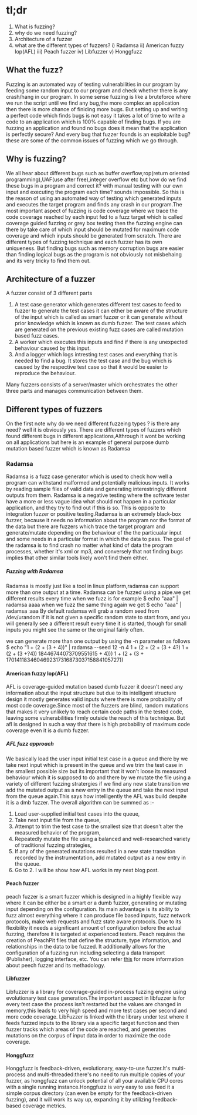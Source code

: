 # tl;dr
1) What is fuzzing?
2) why do we need fuzzing?
3)  Architecture of a fuzzer
4) what are the different types of fuzzers?
i) Radamsa
ii) American fuzzy lop(AFL)
iii) Peach fuzzer
iv) Libfuzzer
v) Honggfuzz

## What the fuzz?
Fuzzing is an automated way of testing vulnerabilities in our program by feeding some random input to our program and check whether there is any crash/hang in our program. In some sense fuzzing is like a bruteforce where we run the script until we find any bug,the more complex an application then there is more chance of finiding more bugs. But setting up and writing a perfect code which finds bugs is not easy it takes a lot of time to write a code to an application which is 100% capable of finding bugs. If you are fuzzing an application and found no bugs does it mean that the application is perfectly secure? And every bug that fuzzer founds is an exploitable bug? these are some of the common issues of fuzzing which we go through.

## Why is fuzzing?
We all hear about different bugs such as buffer overflow,rop(return oriented programming),UAF(use after free),integer overflow etc but how do we find these bugs in a program and correct it? with manual testing with our own input and executing the program each time? sounds impossible. So this is the reason of using an automated way of testing which generated inputs and executes the target program and finds any crash in our program.The most important aspect of fuzzing is code coverage where we trace the code coverage reached by each input fed to a fuzz target which is called coverage guided fuzzing or grey box testing  then the fuzzing engine can there by take care of which input should be mutated for maximum code coverage and which inputs should be generated from scratch. There are different types of fuzzing technique and each fuzzer has its own uniqueness. But finding bugs such as memory corruption bugs are easier than finding logical bugs as the program is not obviously not misbehaing and its very tricky to find them out.
##  Architecture of a fuzzer
A fuzzer consist of 3 different parts 
1) A test case generator which generates different test cases to feed to fuzzer to generate the test cases it can either be aware of the structure of the input which is called as smart fuzzer or it can generate without prior knowledge which is known as dumb fuzzer. The test cases which are generated on the previous existing fuzz cases are called mutation based fuzz cases.
2) A worker which executes this inputs and find if there is any unexpected behaviour caused by this input.
3) And a logger which logs intresting test cases and everything that is needed to find a bug. It stores the test case and the bug which is caused by the respective test case so that it would be easier to reproduce the behaviour.

Many fuzzers consists of a server/master which orchestrates the other three parts and manages communication between them.

## Different types of fuzzers

On the first note why do we need different fuzzeing types ? is there any need? well it is obviously yes. There are different types of fuzzers which found different bugs in different applications,Althrough it wont be working on all applications but here is an example of general purpose dumb mutation based fuzzer which is known as Radamsa

### Radamsa
Radamsa is a fuzz case generator which is used to check how well a program can withstand malformed and potentially malicious inputs. It works by reading sample files of valid data and generating interestringly different outputs from them. Radamsa is a negative testing where the software tester have a more or less vague idea what should not happen in a particular application, and they try to find out if this is so. This is opposite to integration fuzzer or positive testing.Radamsa is an extremely black-box fuzzer, because it needs no information about the program nor the format of the data but there are fuzzers which trace the target program and generate/mutate depending on the behaviour of the the particualar input and some needs in a particular format in which the data to pass. The goal of the radamsa is to  find crash no matter what kind of data the program processes, whether it's xml or mp3, and conversely that not finding bugs implies that other similar tools likely won't find them either.

##### Fuzzing with Radamsa
Radamsa is mostly just like a tool in linux platform,radamsa can support more than one output at a time. Radamsa can be fuzzed using a pipe.we get different results every time when we fuzz is for example
$ echo "aaa" | radamsa
 aaaa
when we fuzz the same thing again we get
$ echo "aaa" | radamsa
 ːaaa
By default radamsa will grab a random seed from /dev/urandom if it is not given a specific random state to start from, and you will generally see a different result every time it is started, though for small inputs you might see the same or the original fairly often.

we can generate more than one output by using the -n parameter as follows
$ echo "1 + (2 + (3 + 4))" | radamsa --seed 12 -n 4
 1 + (2 + (2 + (3 + 4?)
 1 + (2 + (3 +?4))
 18446744073709551615 + 4)))
 1 + (2 + (3 + 170141183460469231731687303715884105727))
#### American fuzzy lop(AFL)
AFL is coverage-guided mutation based dumb fuzzer it doesn't need any information about the input structure but due to its intelligent structure design it mostly generates valid inputs where there is more probability of most code coverage.Since most of the fuzzers are  blind, random mutations that makes it very unlikely to reach certain code paths in the tested code, leaving some vulnerabilities firmly outside the reach of this technique. But afl is designed in such a way that there is high probability of maximum code coverage even it is a dumb fuzzer.
##### AFL fuzz approach
We basically load the user input initial test case in a queue and there by we take next input which is present in the queue and we trim the test case in the smallest possible size but its important that it won't loose its measured behaviour which it is supposed to do and there by we mutate the file using a variety of different fuzzing stratergies if we find any new state transition we add the mutated output as a new entry in the queue and take the next input from the queue again.This says how intelligently the AFL was build despite it is a dmb fuzzer.
The overall algorithm can be summed as :-
1) Load user-supplied initial test cases into the queue,
2) Take next input file from the queue,
3) Attempt to trim the test case to the smallest size that doesn't alter the measured behavior of the program,
4) Repeatedly mutate the file using a balanced and well-researched variety of traditional fuzzing strategies,
5) If any of the generated mutations resulted in a new state transition recorded by the instrumentation, add mutated output as a new entry in the queue.
6) Go to 2.
I will be show how AFL works in my next blog post.  
#### Peach fuzzer
 peach fuzzer is a smart fuzzer which is  designed in a highly flexible way where it can be either be a smart or a dumb fuzzer, generating or mutating input depending on the configuration. Its main advantage is its ability to fuzz almost everything where it can produce file based inputs, fuzz network protocols, make web requests and fuzz state aware protocols. Due to its flexibility it needs a significant amount of configuration before the actual fuzzing, therefore it is targeted at experienced testers. Peach requires the creation of PeachPit files that define the structure, type information, and relationships in the data to be fuzzed. It additionally allows for the configuration of a fuzzing run including selecting a data transport (Publisher), logging interface, etc. You can refer [this](https://community.peachfuzzer.com/v2/PeachQuickstart.html) for more information about peech fuzzer and its methadology.
 
#### Libfuzzer
Libfuzzer is a library for coverage-guided in-process fuzzing engine using evolutionary test case generation.The important ascpect in libfuzzer is for every test case the process isn't restarted but the values are changed in memory,this leads to very high speed  and more test cases per second and more code coverage. LibFuzzer is linked with the library under test where it  feeds fuzzed inputs to the library via a specific target function and  then fuzzer tracks which areas of the code are reached, and generates mutations on the corpus of input data in order to maximize the code coverage.

#### Honggfuzz
Honggfuzz is feedback-driven, evolutionary, easy-to-use fuzzer.It's multi-process and multi-threaded:there's no need to run multiple copies of your fuzzer, as honggfuzz can unlock potential of all your available CPU cores with a single running instance.Honggfuzz is very easy to use  feed it a simple corpus directory (can even be empty for the feedback-driven fuzzing), and it will work its way up, expanding it by utilizing feedback-based coverage metrics.

